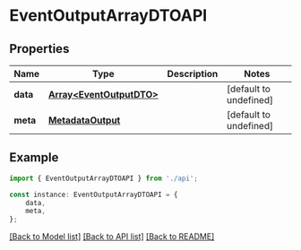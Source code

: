 # EventOutputArrayDTOAPI


## Properties

Name | Type | Description | Notes
------------ | ------------- | ------------- | -------------
**data** | [**Array&lt;EventOutputDTO&gt;**](EventOutputDTO.md) |  | [default to undefined]
**meta** | [**MetadataOutput**](MetadataOutput.md) |  | [default to undefined]

## Example

```typescript
import { EventOutputArrayDTOAPI } from './api';

const instance: EventOutputArrayDTOAPI = {
    data,
    meta,
};
```

[[Back to Model list]](../README.md#documentation-for-models) [[Back to API list]](../README.md#documentation-for-api-endpoints) [[Back to README]](../README.md)
